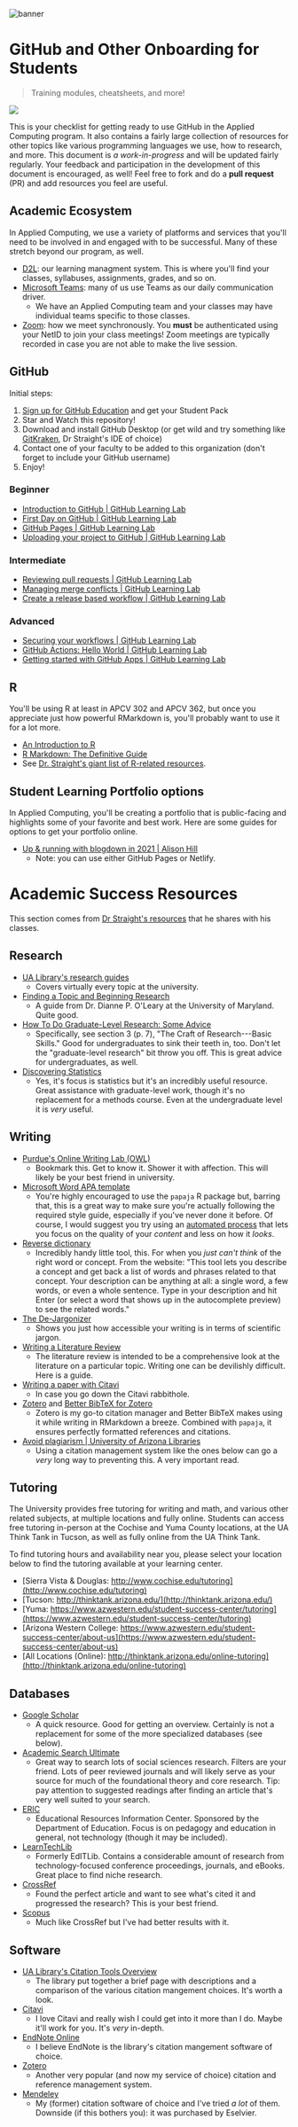 ![banner](github_onboarding_banner.png)

# GitHub and Other Onboarding for Students
> Training modules, cheatsheets, and more!

![](https://img.shields.io/badge/Status-in%20progress-yellowgreen)

This is your checklist for getting ready to use GitHub in the Applied Computing program. It also contains a fairly large collection of resources for other topics like various programming languages we use, how to research, and more. This document is *a work-in-progress* and will be updated fairly regularly. Your feedback and participation in the development of this document is encouraged, as well! Feel free to fork and do a **pull request** (PR) and add resources you feel are useful.

## Academic Ecosystem

In Applied Computing, we use a variety of platforms and services that you'll need to be involved in and engaged with to be successful. Many of these stretch beyond our program, as well.

+ [D2L](https://d2l.arizona.edu): our learning managment system. This is where you'll find your classes, syllabuses, assignments, grades, and so on.
+ [Microsoft Teams](https://www.microsoft.com/en-us/microsoft-365/microsoft-teams/download-app): many of us use Teams as our daily communication driver.
    + We have an Applied Computing team and your classes may have individual teams specific to those classes.
+ [Zoom](https://arizona.zoom.us): how we meet synchronously. You **must** be authenticated using your NetID to join your class meetings! Zoom meetings are typically recorded in case you are not able to make the live session.

## GitHub

Initial steps:

1. [Sign up for GitHub Education](https://education.github.com/students) and get your Student Pack
2. Star and Watch this repository!
3. Download and install GitHub Desktop (or get wild and try something like [GitKraken](gitkraken.com), Dr Straight's IDE of choice)
4. Contact one of your faculty to be added to this organization (don't forget to include your GitHub username)
5. Enjoy!

### Beginner

+ [Introduction to GitHub | GitHub Learning Lab](https://lab.github.com/githubtraining/introduction-to-github)
+ [First Day on GitHub | GitHub Learning Lab](https://lab.github.com/githubtraining/first-day-on-github)
+ [GitHub Pages | GitHub Learning Lab](https://lab.github.com/githubtraining/github-pages)
+ [Uploading your project to GitHub | GitHub Learning Lab](https://lab.github.com/githubtraining/uploading-your-project-to-github)

### Intermediate

+ [Reviewing pull requests | GitHub Learning Lab](https://lab.github.com/githubtraining/reviewing-pull-requests)
+ [Managing merge conflicts | GitHub Learning Lab](https://lab.github.com/githubtraining/managing-merge-conflicts)
+ [Create a release based workflow | GitHub Learning Lab](https://lab.github.com/githubtraining/create-a-release-based-workflow)

### Advanced

+ [Securing your workflows | GitHub Learning Lab](https://lab.github.com/githubtraining/securing-your-workflows)
+ [GitHub Actions: Hello World | GitHub Learning Lab](https://lab.github.com/githubtraining/github-actions:-hello-world)
+ [Getting started with GitHub Apps | GitHub Learning Lab](https://lab.github.com/githubtraining/getting-started-with-github-apps)

## R

You'll be using R at least in APCV 302 and APCV 362, but once you appreciate just how powerful RMarkdown is, you'll probably want to use it for a lot more. 

+ [An Introduction to R](https://intro2r.com/)
+ [R Markdown: The Definitive Guide](https://bookdown.org/yihui/rmarkdown/)
+ See [Dr. Straight's giant list of R-related resources](https://github.com/ryanstraight/resources#r). 

## Student Learning Portfolio options

In Applied Computing, you'll be creating a portfolio that is public-facing and highlights some of your favorite and best work. Here are some guides for options to get your portfolio online.

+ [Up & running with blogdown in 2021 | Alison Hill](https://alison.rbind.io/blog/2020-12-new-year-new-blogdown/)
    + Note: you can use either GitHub Pages or Netlify.

# Academic Success Resources

This section comes from [Dr Straight's resources](https://github.com/ryanstraight) that he shares with his classes.

## Research

+ [UA Library's research guides](https://libguides.library.arizona.edu/)
    + Covers virtually every topic at the university.
+ [Finding a Topic and Beginning Research](https://www.cs.umd.edu/~oleary/gradstudy/node9.html)
    + A guide from Dr. Dianne P. O'Leary at the University of Maryland. Quite good.
+ [How To Do Graduate-Level Research: Some Advice](https://www.ece.rutgers.edu/~cps/assets/extras/HowToDoResearch_ANRG_WP02001.pdf)
    + Specifically, see section 3 (p. 7), "The Craft of Research---Basic Skills." Good for undergraduates to sink their teeth in, too. Don't let the "graduate-level research" bit throw you off. This is great advice for undergraduates, as well.
+ [Discovering Statistics](https://www.discoveringstatistics.com/)
    + Yes, it's focus is statistics but it's an incredibly useful resource. Great assistance with graduate-level work, though it's no replacement for a methods course. Even at the undergraduate level it is *very* useful.

## Writing

+ [Purdue's Online Writing Lab (OWL)](https://owl.purdue.edu/owl/research_and_citation/apa_style/apa_style_introduction.html)
    + Bookmark this. Get to know it. Shower it with affection. This will likely be your best friend in university.
+ [Microsoft Word APA template](https://drive.google.com/open?id=0B4hpwxw-Lsr4U2lWVG45TkdKSDQ)
    + You're highly encouraged to use the `papaja` R package but, barring that, this is a great way to make sure you're actually following the required style guide, especially if you've never done it before. Of course, I would suggest you try using an [automated process](https://www.chronicle.com/blogs/profhacker/using-rstudio-for-apa-style-and-more/65486) that lets you focus on the quality of your *content* and less on how it *looks*.
+ [Reverse dictionary](http://www.onelook.com/reverse-dictionary.shtml)
    + Incredibly handy little tool, this. For when you *just can't think* of the right word or concept. From the website: "This tool lets you describe a concept and get back a list of words and phrases related to that concept. Your description can be anything at all: a single word, a few words, or even a whole sentence. Type in your description and hit Enter (or select a word that shows up in the autocomplete preview) to see the related words."
+ [The De-Jargonizer](http://scienceandpublic.com/)
    + Shows you just how accessible your writing is in terms of scientific jargon.
+ [Writing a Literature Review](http://libguides.bc.edu/litreview/gettingstarted)
    + The literature review is intended to be a comprehensive look at the literature on a particular topic. Writing one can be devilishly difficult. Here is a guide.
+ [Writing a paper with Citavi](https://drive.google.com/open?id=0BwUSv3c2G0pAV1R0SkxFUDlnekE)
    + In case you go down the Citavi rabbithole.
+ [Zotero](https://www.zotero.org/) and [Better BibTeX for Zotero](https://retorque.re/zotero-better-bibtex/)
    + Zotero is my go-to citation manager and Better BibTeX makes using it while writing in RMarkdown a breeze. Combined with `papaja`, it ensures perfectly formatted references and citations.
+ [Avoid plagiarism | University of Arizona Libraries](https://new.library.arizona.edu/research/citing/plagiarism)
    + Using a citation management system like the ones below can go a *very* long way to preventing this. A very important read.

## Tutoring

The University provides free tutoring for writing and math, and various other related subjects, at multiple locations and fully online. Students can access free tutoring in-person at the Cochise and Yuma County locations, at the UA Think Tank in Tucson, as well as fully online from the UA Think Tank.

To find tutoring hours and availability near you, please select your location below to find the tutoring available at your learning center.

+ [Sierra Vista & Douglas: http://www.cochise.edu/tutoring](http://www.cochise.edu/tutoring)
+ [Tucson: http://thinktank.arizona.edu/](http://thinktank.arizona.edu/)
+ [Yuma: https://www.azwestern.edu/student-success-center/tutoring](https://www.azwestern.edu/student-success-center/tutoring)
+ [Arizona Western College: https://www.azwestern.edu/student-success-center/about-us](https://www.azwestern.edu/student-success-center/about-us)
+ [All Locations (Online): http://thinktank.arizona.edu/online-tutoring](http://thinktank.arizona.edu/online-tutoring)

## Databases

+ [Google Scholar](https://libguides.library.arizona.edu/googlescholar)
    + A quick resource. Good for getting an overview. Certainly is not a replacement for some of the more specialized databases (see below).
+ [Academic Search Ultimate](https://libguides.library.arizona.edu/academicsearchelite)
    + Great way to search lots of social sciences research. Filters are your friend. Lots of peer reviewed journals and will likely serve as your source for much of the foundational theory and core research. Tip: pay attention to suggested readings after finding an article that's very well suited to your search.
+ [ERIC](https://libguides.library.arizona.edu/eric_ebsco)
    + Educational Resources Information Center. Sponsored by the Department of Education. Focus is on pedagogy and education in general, not technology (though it may be included).
+ [LearnTechLib](https://libguides.library.arizona.edu/editlib)
    + Formerly EdITLib. Contains a considerable amount of research from technology-focused conference proceedings, journals, and eBooks. Great place to find niche research.
+ [CrossRef](http://www.crossref.org/)
    + Found the perfect article and want to see what's cited it and progressed the research? This is your best friend.
+ [Scopus](https://libguides.library.arizona.edu/scopus)
    + Much like CrossRef but I've had better results with it.

## Software

+ [UA Library's Citation Tools Overview](http://new.library.arizona.edu/research/citing/manage)
    + The library put together a brief page with descriptions and a comparison of the various citation mangement choices. It's worth a look.
+ [Citavi](https://www.citavi.com/en/individuals#academic)
    + I love Citavi and really wish I could get into it more than I do. Maybe it'll work for you. It's *very* in-depth.
+ [EndNote Online](http://libguides.library.arizona.edu/c.php?g=122873&p=802708)
    + I believe EndNote is the library's citation mangement software of choice. 
+ [Zotero](https://www.zotero.org/)
    + Another very popular (and now my service of choice) citation and reference management system.
+ [Mendeley](https://www.mendeley.com)
    + My (former) citation software of choice and I've tried *a lot* of them. Downside (if this bothers you): it was purchased by Eselvier.
